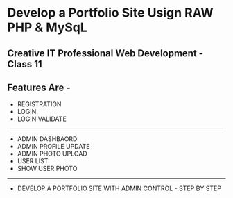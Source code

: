 # Develop a Portfolio Site Usign RAW PHP & MySqL 

## Creative IT Professional Web Development - Class 11 


## Features Are - 

* REGISTRATION
* LOGIN
* LOGIN VALIDATE

-------------------

* ADMIN DASHBAORD
* ADMIN PROFILE UPDATE
* ADMIN PHOTO UPLOAD
* USER LIST
* SHOW USER PHOTO

-------------------

* DEVELOP A PORTFOLIO SITE WITH ADMIN CONTROL - STEP BY STEP 

